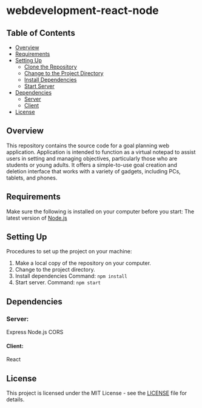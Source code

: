 # webdevelopment-react-node

## Table of Contents
- [Overview](#overview)
- [Requirements](#requirements)
- [Setting Up](#setting-up)
  - [Clone the Repository](#1-clone-the-repository)
  - [Change to the Project Directory](#2-change-to-the-project-directory)
  - [Install Dependencies](#3-install-dependencies)
  - [Start Server](#4-start-server)
- [Dependencies](#dependencies)
  - [Server](#server)
  - [Client](#client)
- [License](#license)
  
## Overview
This repository contains the source code for a goal planning web application. 
Application is intended to function as a virtual notepad to assist users in setting and managing objectives, 
particularly those who are students or young adults. It offers a simple-to-use goal creation and deletion interface 
that works with a variety of gadgets, including PCs, tablets, and phones.

## Requirements
Make sure the following is installed on your computer before you start:
The latest version of [Node.js](https://nodejs.org/)

## Setting Up
Procedures to set up the project on your machine:
1. Make a local copy of the repository on your computer.
2. Change to the project directory.
3. Install dependencies
   Command:
   ``` npm install ```
4. Start server.
   Command:
   ``` npm start ```

## Dependencies
### Server:
Express
Node.js
CORS
#### Client:
React

## License
This project is licensed under the MIT License - see the [LICENSE](LICENSE) file for details.
